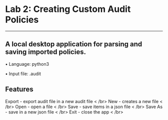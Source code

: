 # Lab 2: Creating Custom Audit Policies
----------------------------------------------------------------------
## A local desktop application for parsing and saving imported policies.

• Language: python3

• Input file: .audit


## Features  

Export - export audit file in a new audit file < /br>
New - creates a new file < /br>
Open - open a file < /br>
Save - save items in a json file < /br>
Save As - save in a new json file < /br>
Exit - close the app < /br>
